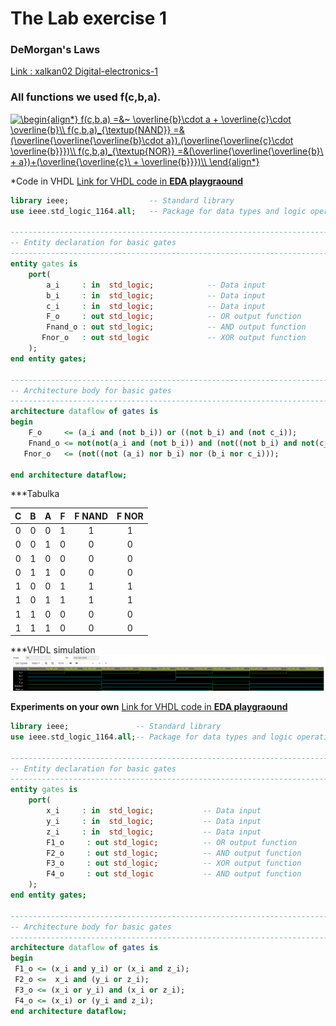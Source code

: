 
# The Lab exercise 1
### DeMorgan's Laws
[Link : xalkan02 Digital-electronics-1](https://github.com/TarikVUT/Digital-electronics-1/tree/main/labs/01.gates)


### All functions we used f(c,b,a).

<a href="https://www.codecogs.com/eqnedit.php?latex=\begin{align*}&space;f(c,b,a)&space;=&~&space;\overline{b}\cdot&space;a&space;&plus;&space;\overline{c}\cdot&space;\overline{b}\\&space;f(c,b,a)_{\textup{NAND}}&space;=&(\overline{\overline{\overline{b}\cdot&space;a}).(\overline{\overline{c}\cdot&space;\overline{b}}})\\&space;f(c,b,a)_{\textup{NOR}}&space;=&(\overline{\overline{\overline{b}\&space;&plus;&space;a})&plus;(\overline{\overline{c}\&space;&plus;&space;\overline{b}}})\\&space;\end{align*}" target="_blank"><img src="https://latex.codecogs.com/gif.latex?\begin{align*}&space;f(c,b,a)&space;=&~&space;\overline{b}\cdot&space;a&space;&plus;&space;\overline{c}\cdot&space;\overline{b}\\&space;f(c,b,a)_{\textup{NAND}}&space;=&(\overline{\overline{\overline{b}\cdot&space;a}).(\overline{\overline{c}\cdot&space;\overline{b}}})\\&space;f(c,b,a)_{\textup{NOR}}&space;=&(\overline{\overline{\overline{b}\&space;&plus;&space;a})&plus;(\overline{\overline{c}\&space;&plus;&space;\overline{b}}})\\&space;\end{align*}" title="\begin{align*} f(c,b,a) =&~ \overline{b}\cdot a + \overline{c}\cdot \overline{b}\\ f(c,b,a)_{\textup{NAND}} =&(\overline{\overline{\overline{b}\cdot a}).(\overline{\overline{c}\cdot \overline{b}}})\\ f(c,b,a)_{\textup{NOR}} =&(\overline{\overline{\overline{b}\ + a})+(\overline{\overline{c}\ + \overline{b}}})\\ \end{align*}" /></a>

*Code in VHDL
[Link for VHDL code in **EDA playgraound**](https://www.edaplayground.com/x/CT3M)
``` VHDL
library ieee;                  -- Standard library
use ieee.std_logic_1164.all;   -- Package for data types and logic operations

------------------------------------------------------------------------
-- Entity declaration for basic gates
------------------------------------------------------------------------
entity gates is
    port(
        a_i     : in  std_logic;            -- Data input
        b_i     : in  std_logic;  	    	-- Data input
        c_i     : in  std_logic;            -- Data input
        F_o     : out std_logic;            -- OR output function
        Fnand_o : out std_logic;            -- AND output function
       Fnor_o   : out std_logic             -- XOR output function
    );
end entity gates;

------------------------------------------------------------------------
-- Architecture body for basic gates
------------------------------------------------------------------------
architecture dataflow of gates is
begin
    F_o     <= (a_i and (not b_i)) or ((not b_i) and (not c_i));
    Fnand_o <= not(not(a_i and (not b_i)) and (not((not b_i) and not(c_i))));
   Fnor_o   <= (not((not (a_i) nor b_i) nor (b_i nor c_i)));

end architecture dataflow;

```


***Tabulka

| **C** | **B** |**A** |**F** |**F NAND**|**F NOR**|
| :-: | :-: | :-: | :-: | :-: | :-: |
| 0 | 0 | 0 | 1 | 1 | 1 |
| 0 | 0 | 1 | 0 | 0 | 0 |
| 0 | 1 | 0 | 0 | 0 | 0 |
| 0 | 1 | 1 | 0 | 0 | 0 |
| 1 | 0 | 0 | 1 | 1 | 1 |
| 1 | 0 | 1 | 1 | 1 | 1 |
| 1 | 1 | 0 | 0 | 0 | 0 |
| 1 | 1 | 1 | 0 | 0 | 0 |

***VHDL simulation
<img src="https://github.com/TarikVUT/Digital-electronics-1/blob/main/labs/01.gates/images/VHDL%201.png" /> 

**Experiments on your own**
[Link for VHDL code in **EDA playgraound**](https://www.edaplayground.com/x/ZcZH)
```VHDL
library ieee;               -- Standard library
use ieee.std_logic_1164.all;-- Package for data types and logic operations 

------------------------------------------------------------------------
-- Entity declaration for basic gates
------------------------------------------------------------------------
entity gates is
    port(
        x_i     : in  std_logic;           -- Data input
        y_i     : in  std_logic;  		   -- Data input
        z_i     : in  std_logic;           -- Data input
        F1_o     : out std_logic;          -- OR output function
        F2_o     : out std_logic;          -- AND output function
        F3_o     : out std_logic;          -- XOR output function
        F4_o     : out std_logic           -- AND output function
    );
end entity gates;

------------------------------------------------------------------------
-- Architecture body for basic gates
------------------------------------------------------------------------
architecture dataflow of gates is
begin
 F1_o <= (x_i and y_i) or (x_i and z_i);
 F2_o <=  x_i and (y_i or z_i);
 F3_o <= (x_i or y_i) and (x_i or z_i);
 F4_o <= (x_i) or (y_i and z_i);
end architecture dataflow;

```


